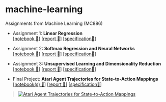 # machine-learning
Assignments from Machine Learning (MC886)  

- Assignment 1: **Linear Regression**  
[[notebook 📒](https://github.com/laurelkeys/machine-learning/blob/master/assignment-1/Assignment1.ipynb)] [[report 📝](https://github.com/laurelkeys/machine-learning/blob/master/reports/MC886___Assignment_1.pdf)] [[specification📄](https://github.com/laurelkeys/machine-learning/blob/master/reports/2019s2_mc886_assignment_01.pdf)]  

- Assignment 2: **Softmax Regression and Neural Networks**  
[[notebook 📒](https://github.com/laurelkeys/machine-learning/blob/master/assignment-2/Assignment2.ipynb)] [[report 📝](https://github.com/laurelkeys/machine-learning/blob/master/reports/MC886___Assignment_2.pdf)] [[specification📄](https://github.com/laurelkeys/machine-learning/blob/master/reports/2019s2_mc886_assignment_02.pdf)]

- Assignment 3: **Unsupervised Learning and Dimensionality Reduction**  
[[notebook 📒](https://github.com/laurelkeys/machine-learning/blob/master/assignment-3/Assignment3.ipynb)] [[report 📝](https://github.com/laurelkeys/machine-learning/blob/master/reports/MC886___Assignment_3.pdf)] [[specification📄](https://github.com/laurelkeys/machine-learning/blob/master/reports/2019s2_mc886_assignment_03.pdf)]  

- Final Project: **Atari Agent Trajectories for State-to-Action Mappings**  
[[notebook(s) 📒](https://github.com/laurelkeys/machine-learning/blob/master/assignment-4/)] [[report 📝](https://github.com/laurelkeys/machine-learning/blob/master/reports/MC886___Final_Project.pdf)] [[specification📄](https://github.com/laurelkeys/machine-learning/blob/master/reports/2019s2_mc886_project3.pdf)]  
> [![Atari Agent Trajectories for State-to-Action Mappings](https://i.imgur.com/AHdVXRJ.png)](https://www.youtube.com/watch?v=xEhxhXWgzzs "Atari Agent Trajectories for State-to-Action Mappings")

